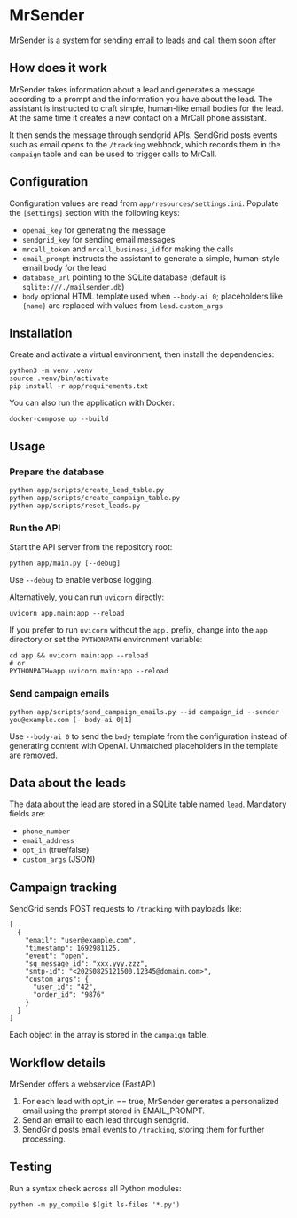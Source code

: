 # MrSender

MrSender is a system for sending email to leads and call them soon after

## How does it work

MrSender takes information about a lead and generates a message according to a prompt and the information you have about the lead. The assistant is instructed to craft simple, human-like email bodies for the lead. At the same time it creates a new contact on a MrCall phone assistant.

It then sends the message through sendgrid APIs. SendGrid posts events such as email opens to the `/tracking` webhook, which records them in the `campaign` table and can be used to trigger calls to MrCall.

## Configuration

Configuration values are read from `app/resources/settings.ini`. Populate the
`[settings]` section with the following keys:

- `openai_key` for generating the message
- `sendgrid_key` for sending email messages
- `mrcall_token` and `mrcall_business_id` for making the calls
- `email_prompt` instructs the assistant to generate a simple, human-style email body for the lead
- `database_url` pointing to the SQLite database (default is `sqlite:///./mailsender.db`)
- `body` optional HTML template used when `--body-ai 0`; placeholders like `{name}` are
  replaced with values from `lead.custom_args`

## Installation

Create and activate a virtual environment, then install the dependencies:

```
python3 -m venv .venv
source .venv/bin/activate
pip install -r app/requirements.txt
```

You can also run the application with Docker:

```
docker-compose up --build
```

## Usage

### Prepare the database

```
python app/scripts/create_lead_table.py
python app/scripts/create_campaign_table.py
python app/scripts/reset_leads.py
```

### Run the API

Start the API server from the repository root:

```
python app/main.py [--debug]
```

Use `--debug` to enable verbose logging.

Alternatively, you can run `uvicorn` directly:

```
uvicorn app.main:app --reload
```

If you prefer to run `uvicorn` without the `app.` prefix, change into the
`app` directory or set the `PYTHONPATH` environment variable:

```
cd app && uvicorn main:app --reload
# or
PYTHONPATH=app uvicorn main:app --reload
```

### Send campaign emails

```
python app/scripts/send_campaign_emails.py --id campaign_id --sender you@example.com [--body-ai 0|1]
```

Use `--body-ai 0` to send the `body` template from the configuration instead of
generating content with OpenAI. Unmatched placeholders in the template are
removed.

## Data about the leads

The data about the lead are stored in a SQLite table named `lead`. Mandatory fields are:

- `phone_number`
- `email_address`
- `opt_in` (true/false)
- `custom_args` (JSON)
 
## Campaign tracking

SendGrid sends POST requests to `/tracking` with payloads like:

```
[
  {
    "email": "user@example.com",
    "timestamp": 1692981125,
    "event": "open",
    "sg_message_id": "xxx.yyy.zzz",
    "smtp-id": "<20250825121500.12345@domain.com>",
    "custom_args": {
      "user_id": "42",
      "order_id": "9876"
    }
  }
]
```

Each object in the array is stored in the `campaign` table.

## Workflow details

MrSender offers a webservice (FastAPI)

1. For each lead with opt_in == true, MrSender generates a personalized email using the prompt stored in EMAIL_PROMPT.
2. Send an email to each lead through sendgrid.
3. SendGrid posts email events to `/tracking`, storing them for further processing.

## Testing

Run a syntax check across all Python modules:

```
python -m py_compile $(git ls-files '*.py')
```
